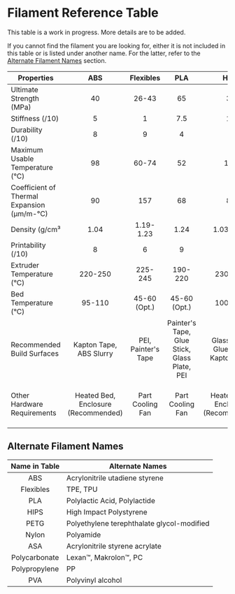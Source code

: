 # Filament Reference Table

This table is a work in progress. More details are to be added.

If you cannot find the filament you are looking for, either it is not included in this table or is listed under another name. For the latter, refer to the [Alternate Filament Names](#alternate-filament-names) section.

| Properties                                 |                 ABS                 |      Flexibles      |                     PLA                      |                 HIPS                 |             PETG             |                              Nylon                               |       ASA       |                     Polycarbonate                     |                     Polypropylene                     |             PVA              |
| ------------------------------------------ | :---------------------------------: | :-----------------: | :------------------------------------------: | :----------------------------------: | :--------------------------: | :--------------------------------------------------------------: | :-------------: | :---------------------------------------------------: | :---------------------------------------------------: | :--------------------------: |
| Ultimate Strength (MPa)                    |                 40                  |        26-43        |                      65                      |                  32                  |              53              |                              40-85                               |       55        |                          72                           |                          32                           |              78              |
| Stiffness (/10)                            |                  5                  |          1          |                     7.5                      |                  10                  |              5               |                                5                                 |        5        |                           6                           |                           4                           |              3               |
| Durability (/10)                           |                  8                  |          9          |                      4                       |                  7                   |              8               |                                10                                |       10        |                          10                           |                           9                           |              7               |
| Maximum Usable Temperature (°C)            |                 98                  |        60-74        |                      52                      |                 100                  |              73              |                              80-95                               |       95        |                          121                          |                          100                          |              75              |
| Coefficient of Thermal Expansion (µm/m-°C) |                 90                  |         157         |                      68                      |                  80                  |              60              |                                95                                |       98        |                          69                           |                          150                          |              85              |
| Density (g/cm&#x00B3;                      |                1.04                 |      1.19-1.23      |                     1.24                     |              1.03-1.04               |             1.23             |                            1.06-1.14                             |      1.07       |                          1.2                          |                          0.9                          |             1.23             |
| Printability (/10)                         |                  8                  |          6          |                      9                       |                  6                   |              9               |                                8                                 |        7        |                           6                           |                           4                           |              5               |
| Extruder Temperature (°C)                  |               220-250               |       225-245       |                   190-220                    |               230-245                |           230-250            |                             220-270                              |     235-255     |                        260-310                        |                        220-250                        |           185-200            |
| Bed Temperature (°C)                       |               95-110                |    45-60 (Opt.)     |                 45-60 (Opt.)                 |               100-115                |            75-90             |                              70-90                               |     90-110      |                        80-120                         |                        85-100                         |            45-60             |
| Recommended Build Surfaces                 |       Kapton Tape, ABS Slurry       | PEI, Painter's Tape | Painter's Tape, Glue Stick, Glass Plate, PEI | Glass Plate, Glue Stick, Kapton Tape |  Glue Stick, Painter's Tape  |                         Glue Stick, PEI                          | Glue Stick, PEI |         PEI, Commerical Adhesive, Glue Stick          |           Packing Tape, Polypropylene Sheet           |     PEI, Painter's Tape      |
| Other Hardware Requirements                | Heated Bed, Enclosure (Recommended) |  Part Cooling Fan   |               Part Cooling Fan               | Heated Bed, Enclosure (Recommended)  | Heated Bed, Part Cooling Fan | Heated Bed, Enclosure (Recommended), All-metal Hotend (Possibly) |   Heated Bed    | Heated Bed, Enclosure (Recommended), All-metal Hotend | Heated Bed, Enclosure (Recommended), Part Cooling Fan | Heated Bed, Part Cooling Fan |

## Alternate Filament Names

| Name in Table | Alternate Names                            |
| :-----------: | ------------------------------------------ |
|      ABS      | Acrylonitrile utadiene styrene             |
|   Flexibles   | TPE, TPU                                   |
|      PLA      | Polylactic Acid, Polylactide               |
|     HIPS      | High Impact Polystyrene                    |
|     PETG      | Polyethylene terephthalate glycol-modified |
|     Nylon     | Polyamide                                  |
|      ASA      | Acrylonitrile styrene acrylate             |
| Polycarbonate | Lexan&trade;, Makrolon&trade;, PC          |
| Polypropylene | PP                                         |
|      PVA      | Polyvinyl alcohol                          |

